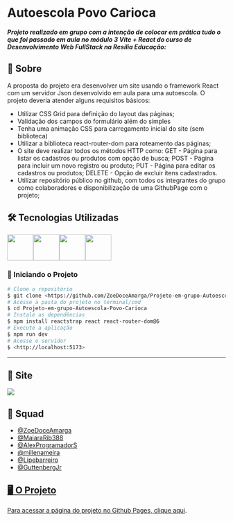 # Autoescola Povo Carioca

***Projeto realizado em grupo com a intenção de colocar em prática tudo o que foi passado em aula no módulo 3 Vite + React do curso de Desenvolvimento Web FullStack na Resilia Educação:***



## 🔎 Sobre

<p>A proposta do projeto era desenvolver um site usando o framework React com um servidor Json desenvolvido em aula para uma autoescola. O projeto deveria atender alguns requisitos básicos:</p>
<ul>
  <li>Utilizar CSS Grid para definição do layout das páginas;</li>
  <li>Validação dos campos do formulário além do simples</li>
  <li>Tenha uma animação CSS para carregamento inicial do site (sem biblioteca)</li>
  <li>Utilizar a biblioteca react-router-dom para roteamento das páginas;</li>
  <li>O site deve realizar todos os métodos HTTP como: GET - Página para listar os cadastros ou produtos com opção de busca; POST - Página para incluir um novo registro ou produto; PUT - Página para editar os cadastros ou produtos; DELETE - Opção de excluir itens cadastrados.</li>
  <li>Utilizar repositório público no github, com todos os integrantes do grupo como colaboradores e disponibilização de uma GithubPage com o projeto;</li>
</ul>

## 🛠️ Tecnologias Utilizadas
<div style="display:flex">
  <img src="https://cdn.jsdelivr.net/gh/devicons/devicon/icons/javascript/javascript-original.svg" style=" width:60px;cursor:default"/>
  <img src="https://cdn.jsdelivr.net/gh/devicons/devicon/icons/css3/css3-plain-wordmark.svg" style=" width:60px;cursor:default"/>
  <img src="https://cdn.jsdelivr.net/gh/devicons/devicon/icons/html5/html5-plain-wordmark.svg" style=" width:60px;cursor:default"/>
  <img src="https://www.google.com/urlsa=i&url=https%3A%2F%2Fpt.wikipedia.org%2Fwiki%2FReact_%2528JavaScript%2529&psig=AOvVaw1osQOQTmG36VFrqJr9N1MH&ust=1672878375219000&source=images&cd=vfe&ved=0CBAQjRxqFwoTCJj5q-zTrPwCFQAAAAAdAAAAABAE" style="width:60px;cursor:default"/>

</div>

### 🎲 Iniciando o Projeto

```bash
# Clone o repositório
$ git clone <https://github.com/ZoeDoceAmarga/Projeto-em-grupo-Autoescola-Povo-Carioca.git>
# Acesse a pasta do projeto no terminal/cmd
$ cd Projeto-em-grupo-Autoescola-Povo-Carioca
# Instale as dependências
$ npm install reactstrap react react-router-dom@6
# Execute a aplicação 
$ npm run dev
# Acesse o servidor
$ <http://localhost:5173>
```

---

## 📸 Site

<img src="https://user-images.githubusercontent.com/65381107/214991838-73813a24-0d9d-4021-a8b0-615f420ced89.png">



## 🤝 Squad

<ul>
  <li><a href="https://github.com/ZoeDoceAmarga">@ZoeDoceAmarga</li>
  <li><a href="https://github.com/MaiaraRib388">@MaiaraRib388</li>
  <li><a href="https://github.com/AlexProgramadorS">@AlexProgramadorS</li>
  <li><a href="https://github.com/millenameira">@millenameira</li>
  <li><a href="https://github.com/Lipebarreiro">@Lipebarreiro</li>
  <li><a href="https://github.com/GuttenbergJr">@GuttenbergJr</li>
</ul>

## 🖥️ O Projeto

<p>Para acessar a página do projeto no Github Pages, <a href="  ">clique aqui</a>.</p>

